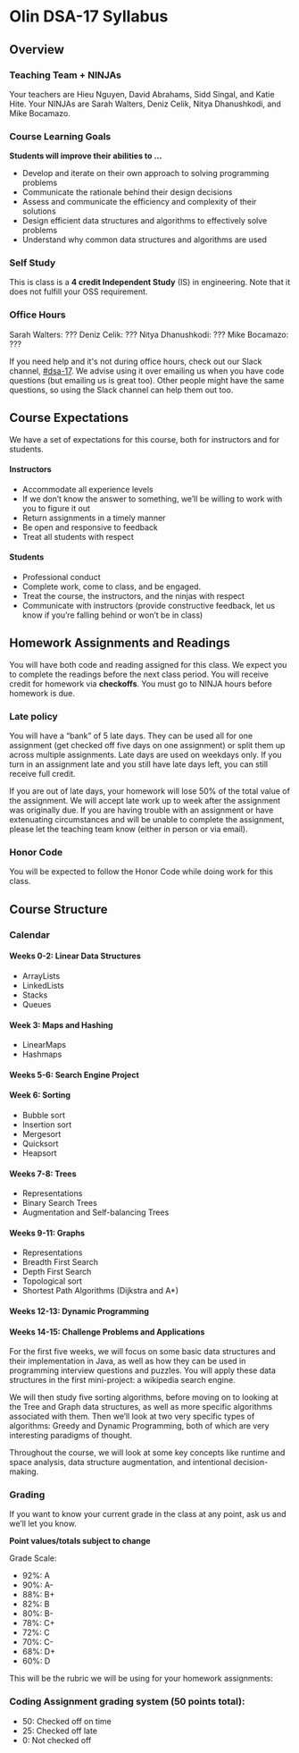 # Olin DSA-17 Syllabus

## Overview

### Teaching Team + NINJAs

Your teachers are Hieu Nguyen, David Abrahams, Sidd Singal, and Katie Hite. Your NINJAs are Sarah Walters, Deniz Celik, Nitya Dhanushkodi, and Mike Bocamazo.

### Course Learning Goals

**Students will improve their abilities to …**

- Develop and iterate on their own approach to solving programming problems
- Communicate the rationale behind their design decisions
- Assess and communicate the efficiency and complexity of their solutions
- Design efficient data structures and algorithms to effectively solve problems
- Understand why common data structures and algorithms are used

### Self Study

This is class is a **4 credit Independent Study** (IS) in engineering. Note that it does not fulfill your OSS requirement.

### Office Hours
Sarah Walters: ???
Deniz Celik: ???
Nitya Dhanushkodi: ???
Mike Bocamazo: ???

If you need help and it's not during office hours, check out our Slack channel, [#dsa-17](https://olin.slack.com/archives/dsa-17). We advise using it over emailing us when you have code questions (but emailing us is great too). Other people might have the same questions, so using the Slack channel can help them out too.

## Course Expectations

We have a set of expectations for this course, both for instructors and for students.

#### Instructors

- Accommodate all experience levels
- If we don’t know the answer to something, we’ll be willing to work with you to figure it out
- Return assignments in a timely manner
- Be open and responsive to feedback
- Treat all students with respect

#### Students

- Professional conduct
- Complete work, come to class, and be engaged.
- Treat the course, the instructors, and the ninjas with respect
- Communicate with instructors (provide constructive feedback, let us know if you’re falling behind or won’t be in class)

## Homework Assignments and Readings

You will have both code and reading assigned for this class. We expect you to complete the readings before the next class period. You will receive credit for homework via **checkoffs**. You must go to NINJA hours before homework is due.

### Late policy

You will have a “bank” of 5 late days. They can be used all for one assignment (get checked off five days on one assignment) or split them up across multiple assignments. Late days are used on weekdays only. If you turn in an assignment late and you still have late days left, you can still receive full credit.

If you are out of late days, your homework will lose 50% of the total value of the assignment. We will accept late work up to week after the assignment was originally due. If you are having trouble with an assignment or have extenuating circumstances and will be unable to complete the assignment, please let the teaching team know (either in person or via email).

### Honor Code

You will be expected to follow the Honor Code while doing work for this class.

## Course Structure

### Calendar

#### Weeks 0-2: Linear Data Structures
- ArrayLists
- LinkedLists
- Stacks
- Queues

#### Week 3: Maps and Hashing
- LinearMaps
- Hashmaps

#### Weeks 5-6: Search Engine Project

#### Week 6: Sorting
- Bubble sort
- Insertion sort
- Mergesort
- Quicksort 
- Heapsort

#### Weeks 7-8: Trees
- Representations
- Binary Search Trees
- Augmentation and Self-balancing Trees

#### Weeks 9-11: Graphs
- Representations
- Breadth First Search
- Depth First Search
- Topological sort
- Shortest Path Algorithms (Dijkstra and A*)

#### Weeks 12-13: Dynamic Programming

#### Weeks 14-15: Challenge Problems and Applications



For the first five weeks, we will focus on some basic data structures and their implementation in Java, as well as how they can be used in programming interview questions and puzzles. You will apply these data structures in the first mini-project: a wikipedia search engine.

We will then study five sorting algorithms, before moving on to looking at the Tree and Graph data structures, as well as more specific algorithms associated with them. Then we’ll look at two very specific types of algorithms: Greedy and Dynamic Programming, both of which are very interesting paradigms of thought.

Throughout the course, we will look at some key concepts like runtime and space analysis, data structure augmentation, and intentional decision-making.

### Grading

If you want to know your current grade in the class at any point, ask us and we’ll let you know.

**Point values/totals subject to change**

Grade Scale:

* 92%: A
* 90%: A-
* 88%: B+
* 82%: B
* 80%: B-
* 78%: C+
* 72%: C
* 70%: C-
* 68%: D+
* 60%: D

This will be the rubric we will be using for your homework assignments:

### Coding Assignment grading system (50 points total):

* 50: Checked off on time
* 25: Checked off late
* 0: Not checked off
